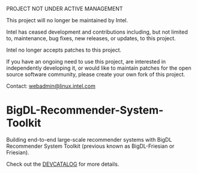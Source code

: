 PROJECT NOT UNDER ACTIVE MANAGEMENT

This project will no longer be maintained by Intel.

Intel has ceased development and contributions including, but not limited to, maintenance, bug fixes, new releases, or updates, to this project.  

Intel no longer accepts patches to this project.

If you have an ongoing need to use this project, are interested in independently developing it, or would like to maintain patches for the open source software community, please create your own fork of this project.  

Contact: webadmin@linux.intel.com
# BigDL-Recommender-System-Toolkit

Building end-to-end large-scale recommender systems with BigDL Recommender System Toolkit (previous known as BigDL-Friesian or Friesian).

Check out the [DEVCATALOG](./DEVCATALOG.md) for more details.
